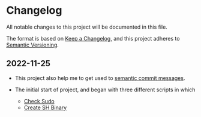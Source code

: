
# Changelog

All notable changes to this project will be documented in this file.

The format is based on [Keep a Changelog](https://keepachangelog.com/en/1.0.0/), and this project adheres to [Semantic Versioning](https://semver.org/spec/v2.0.0.html).

## 2022-11-25

- This project also help me to get used to [semantic commit messages](https://gist.github.com/joshbuchea/6f47e86d2510bce28f8e7f42ae84c716).

- The initial start of project, and began with three different scripts in which

  - [Check Sudo](README.md#check-sudo)
  - [Create SH Binary](README.md#create-sh-binary)
<!--- [Remote Tunnelling using SocketXP](README.md#remote-tunnelling)-->
